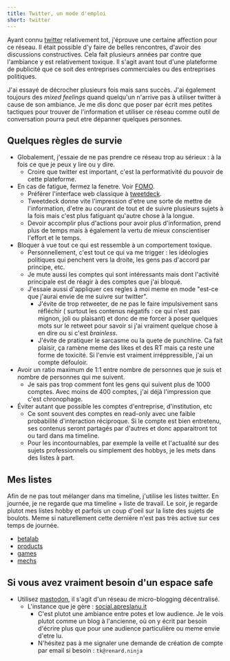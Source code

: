 ```yaml
---
title: Twitter, un mode d'emploi
short: twitter
---
```


Ayant connu [twitter](https://twitter.com) relativement tot, j'éprouve une certaine affection pour
ce réseau. Il était possible d'y faire de belles rencontres, d'avoir des
discussions constructives. Cela fait plusieurs années par contre que l'ambiance
y est relativement toxique. Il s'agit avant tout d'une plateforme
de publicité que ce soit des entreprises commerciales ou des entreprises politiques.

J'ai essayé de décrocher plusieurs fois mais sans succès. J'ai également toujours des *mixed feelings*
quand quelqu'un n'arrive pas à utiliser twitter à cause de son ambiance. Je me dis donc
que poser par écrit mes petites tactiques pour trouver de l'information et
utiliser ce réseau comme outil de conversation pourra peut etre dépanner quelques
personnes.

## Quelques règles de survie

- Globalement, j'essaie de ne pas prendre ce réseau trop au sérieux : à la fois
  ce que je peux y lire ou y dire.
  - Croire que twitter est important, c'est la performativité du pouvoir de
    cette plateforme.
- En cas de fatigue, fermez la fenetre. Voir [FOMO](https://fr.wikipedia.org/wiki/Syndrome_FOMO).
  - Préférer l'interface web classique à [tweetdeck](https://tweetdeck.twitter.com).
  - Tweetdeck donne vite l'impression d'etre une sorte de mettre de l'information,
    d'etre au courant de tout et de suivre plusieurs sujets à la fois mais c'est
    plus fatiguant qu'autre chose à la longue.
  - Devoir accomplir plus d'actions pour avoir plus d'information, prend plus
    de temps mais à également la vertu de mieux conscientiser l'effort et le temps.
- Bloquer à vue tout ce qui est ressemble à un comportement toxique.
  - Personnellement, c'est tout ce qui va me trigger : les idéologies politiques
    qui penchent vers la droite, les gens pas d'accord par principe, etc.
  - Je mute aussi les comptes qui sont intéressants mais dont l'activité
    principale est de réagir à des comptes que j'ai bloqué.
  - J'essaie aussi d'appliquer ces regles à moi meme en mode "est-ce que j'aurai
    envie de me suivre sur twitter".
    - J'évite de trop retweeter, de ne pas le faire impulsivement sans réfléchir (
      surtout les contenus négatifs : ce qui n'est pas mignon, joli ou plaisant) et
      donc de me forcer à poser quelques mots sur le retweet pour savoir si j'ai
      vraiment quelque chose à en dire ou si c'est *brainless*.
    - J'évite de pratiquer le sarcasme ou la quete de punchline. Ca fait plaisir,
      ça ramène meme des likes et des RT mais ça reste une forme de toxicité. Si
      l'envie est vraiment irréppressible, j'ai un compte défouloir.
- Avoir un ratio maximum de 1:1 entre nombre de personnes que je suis et nombre de
personnes qui me suivent.
  - Je sais pas trop comment font les gens qui suivent plus de 1000 comptes. Avec
  moins de 400 comptes, j'ai déjà l'impression que c'est chronophage.
- Éviter autant que possible les comptes d'entreprise, d'institution, etc
  - Ce sont souvent des comptes en read-only avec une faible probabilité
  d'interaction réciproque. Si le compte est bien entretenu, ses contenus seront
  partagés par d'autres et donc apparaitront tot ou tard dans ma timeline.
  - Pour les incontournables, par exemple la veille et l'actualité sur des
  sujets professionnels ou simplement des hobbys, je les mets dans des listes à
  part.


## Mes listes

Afin de ne pas tout mélanger dans ma timeline, j'utilise les listes twitter.
En journée, je ne regarde que ma timeline + liste de travail. Le soir, je regarde
plutot mes listes hobby et parfois un coup d'oeil sur la liste des sujets de boulots.
Meme si naturellement cette dernière n'est pas très active sur ces temps de journée.

- [betalab][liste betalab]
- [products][liste products]
- [games][liste games]
- [mechs][liste mechs]


## Si vous avez vraiment besoin d'un espace safe

- Utilisez [mastodon][join-mastodon], il s'agit d'un réseau de micro-blogging
décentralisé.
  - L'instance que je gère : [social.apreslanu.it](https://social.apreslanu.it)
    - C'est plutot une ambiance entre potes et low audience. Je le vois plutot
    comme un blog à l'ancienne, où on y écrit par besoin d'écrire plus que
    pour une audience particulière ou meme envie d'etre lu.
    - N'hésitez pas à me signaler une demande de création de compte par email si besoin : `tk@renard.ninja`



[liste betalab]: https://twitter.com/i/lists/902809718925791232
[liste products]: https://twitter.com/i/lists/1062462739170447360
[liste games]: https://twitter.com/i/lists/205628961
[liste mechs]: https://twitter.com/i/lists/1310281246409449479

[join-mastodon]: https://joinmastodon.org/
